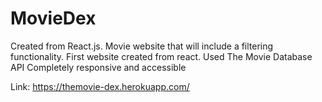 # MovieDex
Created from React.js. Movie website that will include a filtering functionality. First website created from react.
Used The Movie Database API
Completely responsive and accessible

Link: https://themovie-dex.herokuapp.com/
